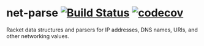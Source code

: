 # net-parse [![Build Status](https://travis-ci.org/jackfirth/net-parse.svg?branch=master)](https://travis-ci.org/jackfirth/net-parse) [![codecov](https://codecov.io/gh/jackfirth/net-parse/branch/master/graph/badge.svg)](https://codecov.io/gh/jackfirth/net-parse)

Racket data structures and parsers for IP addresses, DNS names, URIs, and other networking values.
